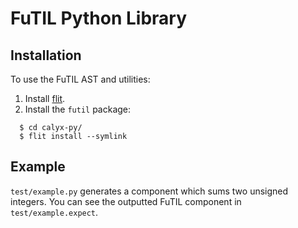 # FuTIL Python Library

## Installation
To use the FuTIL AST and utilities:
1. Install [flit](https://flit.readthedocs.io/en/latest/#install).
2. Install the `futil` package:
```
  $ cd calyx-py/
  $ flit install --symlink
```

## Example
`test/example.py` generates a component which sums two unsigned integers.
You can see the outputted FuTIL component in `test/example.expect`.
